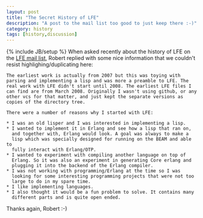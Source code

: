 ```yaml
---
layout: post
title: "The Secret History of LFE"
description: "A post to the mail list too good to just keep there :-)"
category: history
tags: [history,discussion]
---
```

{% include JB/setup %}
When asked recently about the history of LFE on the <a href="https://groups.google.com/d/msg/lisp-flavoured-erlang/XA5HeLbQQDk/Jdbf0KJV7dUJ">LFE mail list</a>,
Robert replied with some nice information that we couldn't resist highlighing/duplicating here:

	The earliest work is actually from 2007 but this was toying with
	parsing and implementing a lisp and was more a preamble to LFE. The
	real work with LFE didn't start until 2008. The earliest LFE files I
	can find are from March 2008. Originally I wasn't using github, or any
	other vcs for that matter, and just kept the separate versions as
	copies of the directory tree.

	There were a number of reasons why I started with LFE:

	* I was an old lisper and I was interested in implementing a lisp.
	* I wanted to implement it in Erlang and see how a lisp that ran on,
	  and together with, Erlang would look. A goal was always to make a
	  lisp which was specially designed for running on the BEAM and able to
	  fully interact with Erlang/OTP.
	* I wanted to experiment with compiling another language on top of
	  Erlang. So it was also an experiment in generating Core erlang and
	  plugging it into the backend of the Erlang compiler.
	* I was not working with programming/Erlang at the time so I was
	  looking for some interesting programming projects that were not too
	  large to do in my spare time.
	* I like implementing languages.
	* I also thought it would be a fun problem to solve. It contains many
	  different parts and is quite open ended.

Thanks again, Robert :-)


